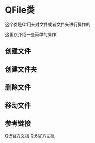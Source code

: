# QFile类

这个类是Qt用来对文件或者文件夹进行操作的

这里仅介绍一些简单的操作

## 创建文件



## 创建文件夹

## 删除文件

## 移动文件



## 参考链接

[Qt5官方文档](https://doc.qt.io/qt-5/qfile.html)
[Qt6官方文档](https://doc.qt.io/qt-6/qfile.html)
